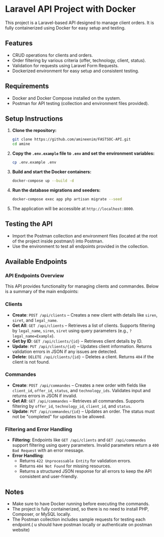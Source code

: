 # Laravel API Project with Docker

This project is a Laravel-based API designed to manage client orders. It is fully containerized using Docker for easy setup and testing.

## Features
- CRUD operations for clients and orders.
- Order filtering by various criteria (offer, technology, client, status).
- Validation for requests using Laravel Form Requests.
- Dockerized environment for easy setup and consistent testing.

## Requirements
- Docker and Docker Compose installed on the system.
- Postman for API testing (collection and environment files provided).

## Setup Instructions
1. **Clone the repository:**
    ```bash
    git clone https://github.com/amineenim/FASTSOC-API.git
    cd amine
    ```

2. **Copy the `.env.example` file to `.env` and set the environment variables:**
    ```bash
    cp .env.example .env
    ```

3. **Build and start the Docker containers:**
    ```bash
    docker-compose up --build -d
    ```

4. **Run the database migrations and seeders:**
    ```bash
    docker-compose exec app php artisan migrate --seed
    ```

5. The application will be accessible at `http://localhost:8000`.

## Testing the API
- Import the Postman collection and environment files (located at the root of the project inside postman/) into Postman.
- Use the environment to test all endpoints provided in the collection.

## Available Endpoints
### API Endpoints Overview

This API provides functionality for managing clients and commandes. Below is a summary of the main endpoints:

### Clients
- **Create**: `POST /api/clients` – Creates a new client with details like `siren`, `siret`, and `legal_name`.  
- **Get All**: `GET /api/clients` – Retrieves a list of clients. Supports filtering by `legal_name`, `siren`, `siret` using query parameters (e.g., `?legal_name=Example`).  
- **Get by ID**: `GET /api/clients/{id}` – Retrieves client details by ID.  
- **Update**: `PUT /api/clients/{id}` – Updates client information. Returns validation errors in JSON if any issues are detected.  
- **Delete**: `DELETE /api/clients/{id}` – Deletes a client. Returns `404` if the client is not found.

### Commandes
- **Create**: `POST /api/commandes` – Creates a new order with fields like `client_id`, `offer_id`, `status`, and `technology_ids`. Validates input and returns errors in JSON if invalid.  
- **Get All**: `GET /api/commandes` – Retrieves all commandes. Supports filtering by `offer_id`, `technology_id`, `client_id`, and `status`.  
- **Update**: `PUT /api/commandes/{id}` – Updates an order. The status must not be "completed" for updates to be allowed.  

### Filtering and Error Handling
- **Filtering**: Endpoints like `GET /api/clients` and `GET /api/commandes` support filtering using query parameters. Invalid parameters return a `400 Bad Request` with an error message.  
- **Error Handling**:  
  - Returns `422 Unprocessable Entity` for validation errors.  
  - Returns `404 Not Found` for missing resources.  
  - Returns a structured JSON response for all errors to keep the API consistent and user-friendly.


## Notes
- Make sure to have Docker running before executing the commands.
- The project is fully containerized, so there is no need to install PHP, Composer, or MySQL locally.
- The Postman collection includes sample requests for testing each endpoint.( u should have postman locally or authenticate on postman website)
